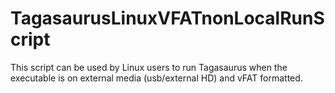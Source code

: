 # TagasaurusLinuxVFATnonLocalRunScript
This script can be used by Linux users to run Tagasaurus when the executable is on external media (usb/external HD) and vFAT formatted. 
